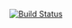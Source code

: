 [![Build Status](https://travis-ci.org/dydywnrdj/CSE110-Lab5.svg?branch=master)](https://travis-ci.org/dydywnrdj/CSE110-Lab5)